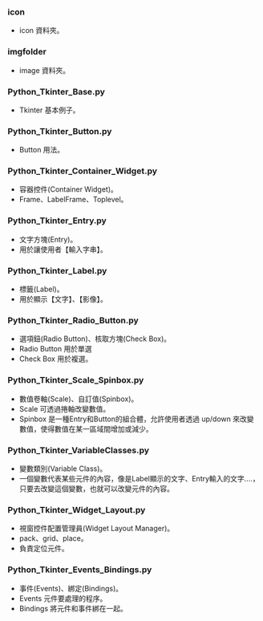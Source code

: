 
### icon
* icon 資料夾。

### imgfolder
* image 資料夾。

### Python_Tkinter_Base.py
* Tkinter 基本例子。

### Python_Tkinter_Button.py
* Button 用法。

### Python_Tkinter_Container_Widget.py
* 容器控件(Container Widget)。
* Frame、LabelFrame、Toplevel。

### Python_Tkinter_Entry.py
* 文字方塊(Entry)。
* 用於讓使用者【輸入字串】。

### Python_Tkinter_Label.py
* 標籤(Label)。
* 用於顯示【文字】、【影像】。

### Python_Tkinter_Radio_Button.py
* 選項鈕(Radio Button)、核取方塊(Check Box)。
* Radio Button 用於單選
* Check Box 用於複選。

### Python_Tkinter_Scale_Spinbox.py
* 數值卷軸(Scale)、自訂值(Spinbox)。
* Scale 可透過捲軸改變數值。
* Spinbox 是一種Entry和Button的組合體，允許使用者透過 up/down 來改變數值，使得數值在某一區域間增加或減少。

### Python_Tkinter_VariableClasses.py
* 變數類別(Variable Class)。
* 一個變數代表某些元件的內容，像是Label顯示的文字、Entry輸入的文字....，只要去改變這個變數，也就可以改變元件的內容。

### Python_Tkinter_Widget_Layout.py
* 視窗控件配置管理員(Widget Layout Manager)。
* pack、grid、place。
* 負責定位元件。

### Python_Tkinter_Events_Bindings.py
* 事件(Events)、綁定(Bindings)。
* Events 元件要處理的程序。
* Bindings 將元件和事件綁在一起。

